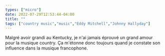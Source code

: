 ```yaml
---
types: ["micro"]
date: 2022-07-29T12:53:44-04:00
title: ""
tags: ["country music","music","Eddy Mitchell","Johnny Hallyday"]
---
```

Malgré avoir grandi au Kentucky, je n'ai jamais éprouvé un grand amour pour la musique country. Ça m'étonne donc toujours quand je constate son influence dans la musique francophone.
